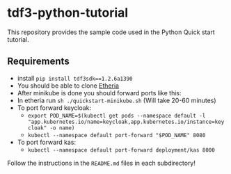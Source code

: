 # tdf3-python-tutorial

This repository provides the sample code used in the Python Quick start tutorial.

## Requirements

* install `pip install tdf3sdk==1.2.6a1390`
* You should be able to clone [Etheria](https://github.com/virtru-corp/etheria)
* After minikube is done you should forward ports like this:
* In etheria run `sh ./quickstart-minikube.sh` (Will take 20-60 minutes)
* To port forward keycloak:
  * `export POD_NAME=$(kubectl get pods --namespace default -l "app.kubernetes.io/name=keycloak,app.kubernetes.io/instance=keycloak" -o name)`
  * `kubectl --namespace default port-forward "$POD_NAME" 8080`
* To port forward kas:
  * `kubectl --namespace default port-forward deployment/kas 8000`

Follow the instructions in the `README.md` files in each subdirectory!
